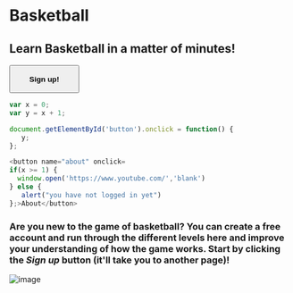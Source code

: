 #  Basketball
## Learn Basketball in a matter of minutes!

<button class="test" name="button" onclick= "window.open('https://docs.google.com/forms/d/e/1FAIpQLSdO_Pl9aSc0tUUJ2ySmfwTLYWnOZPAWKxUr3Csm1sp4hJHWDQ/viewform?usp=sf_link','_blank')"><strong>Sign up!</strong></button> 

```js
var x = 0; 
var y = x + 1;

document.getElementById('button').onclick = function() {
   y;
}; 

<button name="about" onclick= 
if(x >= 1) {
  window.open('https://www.youtube.com/','blank')
} else {
   alert("you have not logged in yet")
};>About</button>
```

### Are you new to the game of basketball? You can create a **free** account and run through the different levels here and improve your understanding of how the game works. Start by clicking the _Sign up_ button (it'll take you to another page)!

![image](https://upload.wikimedia.org/wikipedia/commons/e/eb/Basketball_Court_Dimensions.jpg)


<style>
.test{
height: 50px;
width: 125px;
}
</style>

